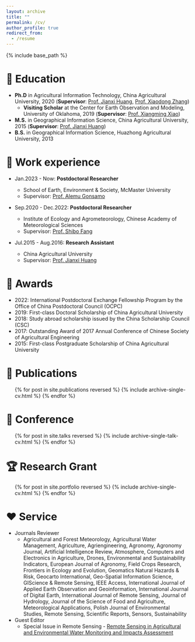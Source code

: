 ```yaml
---
layout: archive
title: ""
permalink: /cv/
author_profile: true
redirect_from:
  - /resume
---
```


{% include base_path %}

📖 Education
======
* **Ph.D** in Agricultural Information Technology, China Agricultural University, 2020 (**Supervisor**: [Prof. Jianxi Huang](http://clst.cau.edu.cn/art/2018/8/7/art_31196_580539.html), [Prof. Xiaodong Zhang](http://clst.cau.edu.cn/art/2018/8/8/art_31196_580627.html))
  * **Visiting Scholar** at the Center for Earth Observation and Modeling, University of Oklahoma, 2019 (**Supervisor**: [Prof. Xiangming Xiao](https://www.ou.edu/irees/about/people/staff-and-partners/xiangming-xiao))
* **M.S.** in Geographical Information Science, China Agricultural University, 2015 (**Supervisor**: [Prof. Jianxi Huang](http://clst.cau.edu.cn/art/2018/8/7/art_31196_580539.html))
* **B.S.** in Geographical Information Science, Huazhong Agricultural University, 2013

💼 Work experience
======
* Jan.2023 - Now: **Postdoctoral Researcher**
  * School of Earth, Environment & Society, McMaster University
  * Supervisor: [Prof. Alemu Gonsamo](https://remotesensing-mcmaster.org/)

* Sep.2020 - Dec.2022: **Postdoctoral Researcher**
  * Institute of Ecology and Agrometeorology, Chinese Academy of Meteorological Sciences
  * Supervisor: [Prof. Shibo Fang](https://people.ucas.ac.cn/~0039464?language=en)

* Jul.2015 - Aug.2016: **Research Assistant**
  * China Agricultural University
  * Supervisor: [Prof. Jianxi Huang](http://clst.cau.edu.cn/art/2018/8/7/art_31196_580539.html)
  
🏅 Awards
======
* 2022:    International Postdoctoral Exchange Fellowship Program by the Office of China Postdoctoral Council (OCPC)
* 2019:    First-class Doctoral Scholarship of China Agricultural University
* 2018:    Study abroad scholarship issued by the China Scholarship Council (CSC)
* 2017:    Outstanding Award of 2017 Annual Conference of Chinese Society of Agricultural Engineering
* 2015:    First-class Postgraduate Scholarship of China Agricultural University

📝 Publications
======
  <ul>{% for post in site.publications reversed %}
    {% include archive-single-cv.html %}
  {% endfor %}</ul>
  
📣 Conference
======
  <ul>{% for post in site.talks reversed %}
    {% include archive-single-talk-cv.html  %}
  {% endfor %}</ul>
  
🏆 Research Grant
======
  <ul>{% for post in site.portfolio reversed %}
    {% include archive-single-cv.html %}
  {% endfor %}</ul>
  
❤ Service
======
* Journals Reviewer
  * Agricultural and Forest Meteorology, Agricultural Water Management, Agriculture, Agriengineering, Agronomy, Agronomy Journal, Artificial Intelligence Review, Atmosphere, Computers and Electronics in Agriculture, Drones, Environmental and Sustainability Indicators, European Journal of Agronomy, Field Crops Research, Frontiers in Ecology and Evolution, Geomatics Natural Hazards & Risk, Geocarto International, Geo-Spatial Information Science, GIScience & Remote Sensing, IEEE Access, International Journal of Applied Earth Observation and Geoinformation, International Journal of Digital Earth, International Journal of Remote Sensing, Journal of Hydrology, Journal of the Science of Food and Agriculture, Meteorological Applications, Polish Journal of Environmental Studies, Remote Sensing, Scientific Reports, Sensors, Sustainability
* Guest Editor
  * Special Issue in Remote Sensing - [Remote Sensing in Agricultural and Environmental Water Monitoring and Impacts Assessment](https://www.mdpi.com/journal/remotesensing/special_issues/27J39EY1PH)
